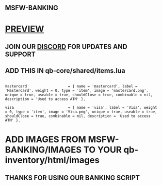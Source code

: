 ## MSFW-BANKING
<H1>
  
  [PREVIEW](https://imgur.com/a/UT3YnMC)
  
</H1>


## JOIN OUR [DISCORD](https://discord.gg/Kz9YBjPA2U) FOR UPDATES AND SUPPORT

## ADD THIS IN qb-core/shared/items.lua

```

mastercard                   = { name = 'mastercard', label = 'Mastercard', weight = 0, type = 'item', image = 'mastercard.png', unique = true, useable = true, shouldClose = true, combinable = nil, description = 'Used to access ATM' },

visa                         = { name = 'visa', label = 'Visa', weight = 0, type = 'item', image = 'Visa.png', unique = true, useable = true, shouldClose = true, combinable = nil, description = 'Used to access ATM' },

```

# ADD IMAGES FROM MSFW-BANKING/IMAGES TO YOUR qb-inventory/html/images

## THANKS FOR USING OUR BANKING SCRIPT
